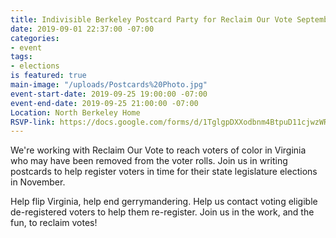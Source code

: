 ```yaml
---
title: Indivisible Berkeley Postcard Party for Reclaim Our Vote September 25
date: 2019-09-01 22:37:00 -07:00
categories:
- event
tags:
- elections
is featured: true
main-image: "/uploads/Postcards%20Photo.jpg"
event-start-date: 2019-09-25 19:00:00 -07:00
event-end-date: 2019-09-25 21:00:00 -07:00
Location: North Berkeley Home
RSVP-link: https://docs.google.com/forms/d/1TglgpDXXodbnm4BtpuD11cjwzWRuHnzKtUZ6m-MrmIw/edit
---
```


We're working with Reclaim Our Vote to reach voters of color in Virginia who may have been removed from the voter rolls. Join us in writing postcards to help register voters in time for their state legislature elections in November. 

Help flip Virginia, help end gerrymandering. Help us contact voting eligible de-registered voters to help them re-register. Join us in the work, and the fun, to reclaim votes!